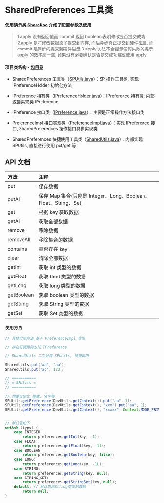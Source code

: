 # SharedPreferences 工具类

#### 使用演示类 [ShareUse](https://github.com/afkT/DevUtils/blob/master/app/src/main/java/utils_use/share/ShareUse.java) 介绍了配置参数及使用

> 1.apply 没有返回值而 commit 返回 boolean 表明修改是否提交成功
> 2.apply 是将修改数据原子提交到内存, 而后异步真正提交到硬件磁盘, 而 commit 是同步的提交到硬件磁盘
> 3.apply 方法不会提示任何失败的提示 apply 的效率高一些, 如果没有必要确认是否提交成功建议使用 apply

#### 项目类结构 - [包目录](https://github.com/afkT/DevUtils/blob/master/lib/DevApp/src/main/java/dev/utils/app/share)

* SharedPreferences 工具类（[SPUtils.java](https://github.com/afkT/DevUtils/blob/master/lib/DevApp/src/main/java/dev/utils/app/share/SPUtils.java)）：SP 操作工具类, 实现 IPreferenceHolder 初始化方法

* IPreference 持有类（[IPreferenceHolder.java](https://github.com/afkT/DevUtils/blob/master/lib/DevApp/src/main/java/dev/utils/app/share/IPreferenceHolder.java)）：IPreference 持有类, 内部返回实现类 IPreference

* IPreference 接口类（[IPreference.java](https://github.com/afkT/DevUtils/blob/master/lib/DevApp/src/main/java/dev/utils/app/share/IPreference.java)）：主要是正常操作方法接口类

* PreferenceImpl 接口实现类（[PreferenceImpl.java](https://github.com/afkT/DevUtils/blob/master/lib/DevApp/src/main/java/dev/utils/app/share/PreferenceImpl.java)）：实现 IPreference 接口, SharedPreferences 操作接口具体实现类

* SharedPreferences 快捷使用工具类（[SharedUtils.java](https://github.com/afkT/DevUtils/blob/master/lib/DevApp/src/main/java/dev/utils/app/share/SharedUtils.java)）：内部实现 SPUtils, 直接进行使用 put/get 等

## API 文档

| 方法 | 注释 |
| :- | :- |
| put | 保存数据 |
| putAll | 保存 Map 集合(只能是 Integer、Long、Boolean、Float、String、Set) |
| get | 根据 key 获取数据 |
| getAll | 获取全部数据 |
| remove | 移除数据 |
| removeAll | 移除集合的数据 |
| contains | 是否存在 key |
| clear | 清除全部数据 |
| getInt | 获取 int 类型的数据 |
| getFloat | 获取 float 类型的数据 |
| getLong | 获取 long 类型的数据 |
| getBoolean | 获取 boolean 类型的数据 |
| getString | 获取 String 类型的数据 |
| getSet | 获取 Set 类型的数据 |

#### 使用方法
```java
// 具体实现方法 基于 PreferenceImpl 实现

// 存在可调用的方法 IPreference

// SharedUtils 二次分装 SPUtils, 快捷调用

SharedUtils.put("aa", "aa");
SharedUtils.put("ac", 123);

// ===========
// = SPUtils =
// ===========

// 想要自定义 模式, 名字等
SPUtils.getPreference(DevUtils.getContext()).put("aa", 1);
SPUtils.getPreference(DevUtils.getContext(), "xxx").put("aa", 1);
SPUtils.getPreference(DevUtils.getContext(), "xxxxx", Context.MODE_PRIVATE).put("aa", 1);


// 默认值如下
switch (type) {
    case INTEGER:
        return preferences.getInt(key, -1);
    case FLOAT:
        return preferences.getFloat(key, -1f);
    case BOOLEAN:
        return preferences.getBoolean(key, false);
    case LONG:
        return preferences.getLong(key, -1L);
    case STRING:
        return preferences.getString(key, null);
    case STRING_SET:
        return preferences.getStringSet(key, null);
    default: // 默认取出String类型的数据
        return null;
}
```